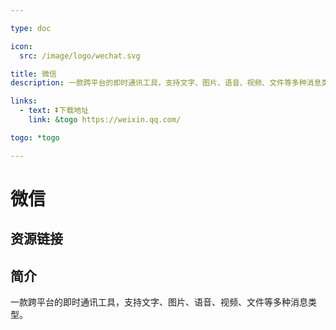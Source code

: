 ```yaml
---

type: doc

icon:
  src: /image/logo/wechat.svg

title: 微信
description: 一款跨平台的即时通讯工具，支持文字、图片、语音、视频、文件等多种消息类型。

links:
  - text: ⏬下载地址
    link: &togo https://weixin.qq.com/

togo: *togo

---
```


<ShowLogo />

# 微信

<ShowBreadcrumb />

## 资源链接

<ShowLinks />

## 简介

一款跨平台的即时通讯工具，支持文字、图片、语音、视频、文件等多种消息类型。